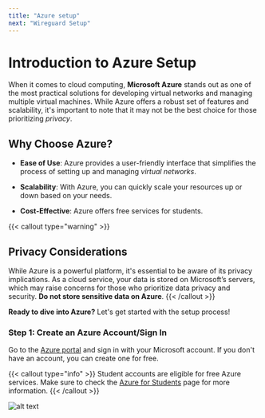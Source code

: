 ```yaml
---
title: "Azure setup"
next: "Wireguard Setup"
---
```


# Introduction to Azure Setup

When it comes to cloud computing, **Microsoft Azure** stands out as one of the most practical solutions for developing virtual networks and managing multiple virtual machines. While Azure offers a robust set of features and scalability, it's important to note that it may not be the best choice for those prioritizing *privacy*.

## Why Choose Azure?

- **Ease of Use**: Azure provides a user-friendly interface that simplifies the process of setting up and managing *virtual networks*. 

- **Scalability**: With Azure, you can quickly scale your resources up or down based on your needs. 

- **Cost-Effective**: Azure offers free services for students.

{{< callout type="warning" >}}
  ## Privacy Considerations
  While Azure is a powerful platform, it's essential to be aware of its privacy implications. As a cloud service, your data is stored on Microsoft’s servers, which may raise concerns for those who prioritize data privacy and security. **Do not store sensitive data on Azure**.
{{< /callout >}}

**Ready to dive into Azure?** Let's get started with the setup process!

### Step 1: Create an Azure Account/Sign In

Go to the [Azure portal](https://portal.azure.com/) and sign in with your Microsoft account. If you don't have an account, you can create one for free.

{{< callout type="info" >}}
  Student accounts are eligible for free Azure services. Make sure to check the [Azure for Students](https://azure.microsoft.com/en-us/free/students/) page for more information.
{{< /callout >}}

![alt text](image-1.png)